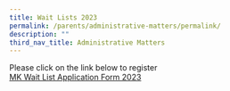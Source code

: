 ```yaml
---
title: Wait Lists 2023
permalink: /parents/administrative-matters/permalink/
description: ""
third_nav_title: Administrative Matters
---
```

Please click on the link below to register  
[MK Wait List Application Form 2023](https://go.gov.sg/horizonmkwaitlistapplicationform2023)